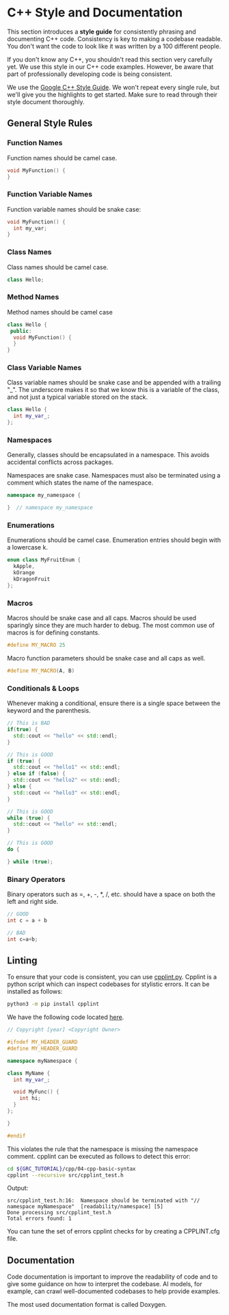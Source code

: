 
# C++ Style and Documentation
This section introduces a **style guide** for consistently phrasing and documenting
C++ code. Consistency is key to making a codebase readable. You don't want the
code to look like it was written by a 100 different people.

If you don't know any C++, you shouldn't read this section very carefully yet.
We use this style in our C++ code examples. However, be aware that part of
professionally developing code is being consistent.

We use the [Google C++ Style
Guide](https://google.github.io/styleguide/cppguide.html). We won't repeat every
single rule, but we'll give you the highlights to get started. Make sure to read
through their style document thoroughly.

## General Style Rules

### Function Names

Function names should be camel case.
```cpp
void MyFunction() {
}
```

### Function Variable Names

Function variable names should be snake case:
```cpp
void MyFunction() {
  int my_var;
}
```

### Class Names

Class names should be camel case.
```cpp
class Hello;
```

### Method Names

Method names should be camel case
```cpp
class Hello {
 public:
  void MyFunction() {
  }
}
```

### Class Variable Names

Class variable names should be snake case and be appended with a trailing "_".
The underscore makes it so that we know this is a variable of the class, and not
just a typical variable stored on the stack.

```cpp
class Hello {
  int my_var_;
};
```

### Namespaces

Generally, classes should be encapsulated in a namespace. This avoids
accidental conflicts across packages.

Namespaces are snake case. Namespaces must also be terminated using
a comment which states the name of the namespace.

```cpp
namespace my_namespace {

}  // namespace my_namespace
```

### Enumerations

Enumerations should be camel case. Enumeration entries should begin with
a lowercase k.
```cpp
enum class MyFruitEnum {
  kApple,
  kOrange
  kDragonFruit
};
```

### Macros

Macros should be snake case and all caps. Macros should be used sparingly
since they are much harder to debug. The most common use of macros is
for defining constants.

```cpp
#define MY_MACRO 25
```

Macro function parameters should be snake case and all caps as well.
```cpp
#define MY_MACRO(A, B)
```

### Conditionals & Loops

Whenever making a conditional, ensure there is a single space between the keyword and the parenthesis.
```cpp
// This is BAD
if(true) {
  std::cout << "hello" << std::endl;
}

// This is GOOD
if (true) {
  std::cout << "hello1" << std::endl;
} else if (false) {
  std::cout << "hello2" << std::endl;
} else {
  std::cout << "hello3" << std::endl;
}

// This is GOOD
while (true) {
  std::cout << "hello" << std::endl;
}

// This is GOOD
do {

} while (true);
```

### Binary Operators

Binary operators such as =, +, -, *, /, etc. should have a space on both the left and right side.

```cpp
// GOOD
int c = a + b

// BAD
int c=a+b;
```

## Linting

To ensure that your code is consistent, you can use [cpplint.py](https://google.github.io/styleguide/cppguide.html#cpplint).
Cpplint is a python script which can inspect codebases for stylistic errors.
It can be installed as follows:
```bash
python3 -m pip install cpplint
```

We have the following code located [here]().
```cpp
// Copyright [year] <Copyright Owner>

#ifndef MY_HEADER_GUARD
#define MY_HEADER_GUARD

namespace myNamespace {

class MyName {
  int my_var_;

  void MyFunc() {
    int hi;
  }
};

}

#endif
```

This violates the rule that the namespace is missing the namespace comment.
cpplint can be executed as follows to detect this error:
```bash
cd ${GRC_TUTORIAL}/cpp/04-cpp-basic-syntax
cpplint --recursive src/cpplint_test.h
```

Output:
```
src/cpplint_test.h:16:  Namespace should be terminated with "// namespace myNamespace"  [readability/namespace] [5]
Done processing src/cpplint_test.h
Total errors found: 1
```

You can tune the set of errors cpplint checks for by creating a CPPLINT.cfg
file.

## Documentation

Code documentation is important to improve the readability of code and to
give some guidance on how to interpret the codebase. AI models, for example,
can crawl well-documented codebases to help provide examples.

The most used documentation format is called Doxygen.
